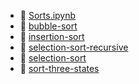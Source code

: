 * 📄 [Sorts.ipynb](Sorts.ipynb)
* 📄 [bubble-sort](bubble-sort.md)
* 📄 [insertion-sort](insertion-sort.md)
* 📄 [selection-sort-recursive](selection-sort-recursive.md)
* 📄 [selection-sort](selection-sort.md)
* 📄 [sort-three-states](sort-three-states.md)
